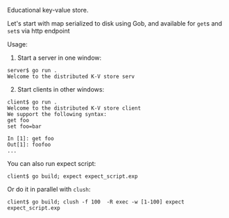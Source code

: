 Educational key-value store.

Let's start with map serialized to disk using Gob, 
and available for `get`s and `set`s via http endpoint

Usage:
1. Start a server in one window:
```
server$ go run .
Welcome to the distributed K-V store serv
```
2. Start clients in other windows:
```
client$ go run .
Welcome to the distributed K-V store client
We support the following syntax:
get foo
set foo=bar

In [1]: get foo
Out[1]: foofoo
...
```
You can also run expect script:
```
client$ go build; expect expect_script.exp
```
Or do it in parallel with `clush`:
```
client$ go build; clush -f 100  -R exec -w [1-100] expect expect_script.exp
```